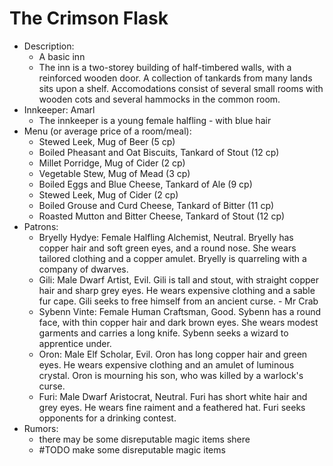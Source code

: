 # The Crimson Flask

- Description:
    - A basic inn
    - The inn is a two-storey building of half-timbered walls, with a reinforced wooden door. A collection of tankards from many lands sits upon a shelf. Accomodations consist of several small rooms with wooden cots and several hammocks in the common room.
- Innkeeper: Amarl
    - The innkeeper is a young female halfling - with blue hair
- Menu (or average price of a room/meal):
    - Stewed Leek, Mug of Beer (5 cp)
    - Boiled Pheasant and Oat Biscuits, Tankard of Stout (12 cp)
    - Millet Porridge, Mug of Cider (2 cp)
    - Vegetable Stew, Mug of Mead (3 cp)
    - Boiled Eggs and Blue Cheese, Tankard of Ale (9 cp)
    - Stewed Leek, Mug of Cider (2 cp)
    - Boiled Grouse and Curd Cheese, Tankard of Bitter (11 cp)
    - Roasted Mutton and Bitter Cheese, Tankard of Stout (12 cp)
- Patrons:
    - Bryelly Hydye: Female Halfling Alchemist, Neutral. Bryelly has copper hair and soft green eyes, and a round nose. She wears tailored clothing and a copper amulet. Bryelly is quarreling with a company of dwarves.
    - Gili: Male Dwarf Artist, Evil. Gili is tall and stout, with straight copper hair and sharp grey eyes. He wears expensive clothing and a sable fur cape. Gili seeks to free himself from an ancient curse. - Mr Crab
    - Sybenn Vinte: Female Human Craftsman, Good. Sybenn has a round face, with thin copper hair and dark brown eyes. She wears modest garments and carries a long knife. Sybenn seeks a wizard to apprentice under.
    - Oron: Male Elf Scholar, Evil. Oron has long copper hair and green eyes. He wears expensive clothing and an amulet of luminous crystal. Oron is mourning his son, who was killed by a warlock's curse.
    - Furi: Male Dwarf Aristocrat, Neutral. Furi has short white hair and grey eyes. He wears fine raiment and a feathered hat. Furi seeks opponents for a drinking contest.
- Rumors:
    - there may be some disreputable magic items shere
    - #TODO make some disreputable magic items
